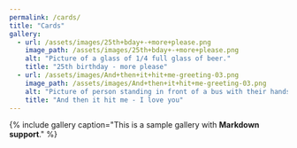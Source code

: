```yaml
---
permalink: /cards/
title: "Cards"
gallery:
  - url: /assets/images/25th+bday+-+more+please.png
    image_path: /assets/images/25th+bday+-+more+please.png
    alt: "Picture of a glass of 1/4 full glass of beer."
    title: "25th birthday - more please"
  - url: /assets/images/And+then+it+hit+me-greeting-03.png
    image_path: /assets/images/And+then+it+hit+me-greeting-03.png
    alt: "Picture of person standing in front of a bus with their hands up."
    title: "And then it hit me - I love you"
---
```


{% include gallery caption="This is a sample gallery with **Markdown support**." %}